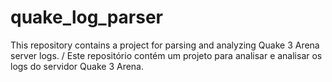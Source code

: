 # quake_log_parser
This repository contains a project for parsing and analyzing Quake 3 Arena server logs. / Este repositório contém um projeto para analisar e analisar os logs do servidor Quake 3 Arena.
